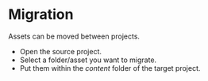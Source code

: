 # Migration

Assets can be moved between projects.
* Open the source project.
* Select a folder/asset you want to migrate.
* Put them within the *content* folder of the target project.